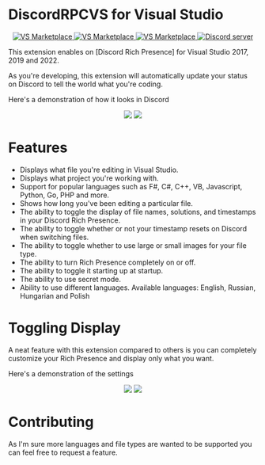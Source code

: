# DiscordRPCVS for Visual Studio

<div align="center">
    <p>
        <a href="https://marketplace.visualstudio.com/items?itemName=1thenikita.drpcvs2019">
            <img src="https://vsmarketplacebadge.apphb.com/version/1thenikita.drpcvs2019.svg" alt="VS Marketplace">
        </a>
        <a href="https://marketplace.visualstudio.com/items?itemName=1thenikita.drpcvs2019">
            <img src="https://vsmarketplacebadge.apphb.com/installs-short/1thenikita.drpcvs2019.svg" alt="VS Marketplace">
        </a>
        <a href="https://marketplace.visualstudio.com/items?itemName=1thenikita.drpcvs2019">
            <img src="https://vsmarketplacebadge.apphb.com/downloads-short/1thenikita.drpcvs2019.svg" alt="VS Marketplace">
        </a>
        <a href="https://discord.gg/X73DBfA">
            <img src="https://canary.discordapp.com/api/guilds/442747591310966804/embed.png" alt="Discord server">
        </a>
    </p>
</div>

This extension enables on [Discord Rich Presence] for Visual Studio 2017, 2019 and 2022.

As you're developing, this extension will automatically update your status on Discord to tell the world what you're coding.

Here's a demonstration of how it looks in Discord
<p align="center"> 
  <img src="https://i.imgur.com/AgCFkAH.png" />
  <img src="https://i.imgur.com/kNPuMU5.png" />
</p>

# Features
* Displays what file you're editing in Visual Studio.
* Displays what project you're working with.
* Support for popular languages such as F#, C#, C++, VB, Javascript, Python, Go, PHP and more.
* Shows how long you've been editing a particular file.
* The ability to toggle the display of file names, solutions, and timestamps in your Discord Rich Presence.
* The ability to toggle whether or not your timestamp resets on Discord when switching files.
* The ability to toggle whether to use large or small images for your file type.
* The ability to turn Rich Presence completely on or off.
* The ability to toggle it starting up at startup.
* The ability to use secret mode.
* Ability to use different languages. Available languages: English, Russian, Hungarian and Polish

# Toggling Display
A neat feature with this extension compared to others is you can completely customize your Rich Presence and display only what you want.

Here's a demonstration of the settings
<p align="center"> 
  <img src="https://i.imgur.com/EQIn4Nf.png" />
  <img src="https://i.imgur.com/zhla0yV.png" />
</p>

# Contributing
As I'm sure more languages and file types are wanted to be supported you can feel free to request a feature.
